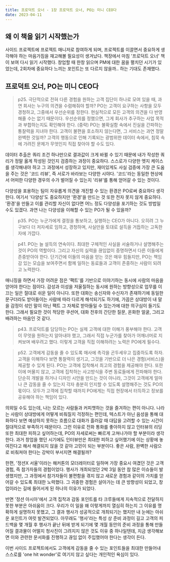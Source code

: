 ```yaml
---
title: 프로덕트 오너 - 1장 프로덕트 오너, PO는 미니 CEO다
date: 2023-04-11
---
```


## 왜 이 책을 읽기 시작했는가

사이드 프로젝트에 프로젝트 매니저로 참여하게 되며, 프로젝트를 이끌면서 중요하게 생각해야 하는 마음가짐을 재고해볼 필요성이 생겨났다.
책장에서 마침 '프로덕트 오너' 책이 보여 다시 읽기 시작했다. 창업할 때 한창 읽으며 PM에 대한 꿈을 펼치던 시기가 있었는데, 2회차에 중요하다 느끼는 포인트는 또 다르지 않을까.. 하는 기대도 존재했다.


## 프로덕트 오너, PO는 미니 CEO다
> p25. 극단적으로 전혀 다른 경험을 원하는 고객 집단이 하나로 모여 있을 때, 과연 회사는 누구의 의견을 수렴해줘야 할까? PO는 고객이 요구하는 사항을 모두 경청하고, 그중에서 우선순위를 정한다. 현실적으로 모든 고객의 의견을 다 반영해줄 수는 없기 때문이다. 우선순위를 정했으면, 그게 회사가 추구하는 사업 목적과 부합하는지도 확인해야 한다. (중략) PO는 불확실함 속에서 진실을 간파하는 통찰력을 지녀야 한다. 고객이 불편을 호소하지 않는다면, 그 서비스는 과연 정말 완벽한 것일까? 고객의 행동으로 인해 기록되는 광범위한 데이터 속에서, 침묵 속에 가려진 문제가 무엇인지 직접 찾아야 할 수도 있다.

데이터 추출은 쿼리 조건 하나만으로 결과값이 크게 바뀔 수 있기 때문에 내가 작성한 쿼리가 정말 옳게 작성된 것인지 검증하는 과정이 중요하다. 스스로가 다양한 엣지 케이스를 생각해내야 하고 그 과정에서 성장하고 있지만, 재미있게도 사실 검증에 가장 큰 도움을 주는 것은 '코드 리뷰', 즉 서로가 바라보는 다양한 시야다. '코드'라는 동일한 현상에서 어떠한 다양한 경우의 수가 벌어질 수 있는지 '리뷰'를 통해 얻어갈 수 있는 것이다.

다양성을 포용하는 팀이 자유롭게 의견을 개진할 수 있는 환경은 PO로써 중요하다 생각한다. 여기서 '다양성'도 중요하지만 '환경'을 만드는 것 또한 전자 못지 않게 중요하다. '환경'을 만들고 이를 관리할 자신이 없다면 어느 정도 다양성을 포기하는 것도 방법일 수도 있겠다. 과연 나는 다양성을 이해할 수 있는 PO가 될 수 있을까?

> p35. PO는 누군가에게 결정을 통보하고, 실행하는 CEO가 아니다. 오히려 그 누구보다 더 저자세로 임하고, 경청하며, 사실만을 토대로 설득을 거듭하는 고독한 자에 가깝다.

> p41. PO는 늘 설득의 연속이다. 최대한 구체적인 사실을 서술하거나 설명해주는 것이 PO의 역할이다. 그리고 자신의 실력을 끊임없이 증명하면서 다른 이들에게 존중받아야 한다. 단기간에 이들의 마음을 얻는 것은 매우 힘들지만, PO는 책임감 있는 모습을 보여주면서 함께 일하는 동료들과 고객이 존중하는 사람이 되려고 노력한다.

매니징을 하면서 가장 어려운 점은 '팩트'를 기반으로 이야기하는 동시에 사람의 마음을 얻어야 한다는 점이다. 감성과 이성을 저울질하는 동시에 원하는 방향성으로 업무를 이끄는 일은 절대로 쉬운 일이 아니다. 또한 대화는 송신자와 수신자가 존재하기에 동일한 문구더라도 받아들이는 사람에 따라 다르게 해석되기도 하기에, 가끔은 상대방이 내 말을 감정이 섞인 말이 아닌 팩트 그 자체로 받아들일 수 있는가에 대한 의구심이 들기도 한다. 그래서 필요한 것이 적당한 쿠션어, 대화 전후의 간단한 질문, 온화한 얼굴, 그리고 배려하는 마음인 것 같다.

> p43. 프로덕트를 담당하는 PO는 실제 고객에 대한 이해가 풍부해야 한다. 고객이 무엇을 원하는지 알아내야 했고, 그래서 직접 누군가를 찾아가 어깨너머로 지켜보며 배우려고 했다. 이렇게 고객을 직접 이해하려는 노력은 PO에게 필수다.

> p52. 고객에게 감동을 줄 수 있도록 매사에 촉각을 곤두세우고 집중하도록 하자. 고객을 이해하다 보면 통찰력이 생기고, 그것을 기반으로 더 나은 경험(서비스)을 제공할 수 있게 된다. PO는 고객에 집착해서 최고의 경험을 제공해야 한다. 또한 이에 머물지 않고, 고객에 집착하는 사고방식을 주변 동료들에게 전파해야 한다. 단순히 개발을 하거나 디자인 시안을 만드는 것이 아니라, 그것이 고객에게 얼마나 큰 감동을 줄 수 있는지 각자 충분히 인지할 수 있도록 설명해주는 것도 PO의 몫이다. 모두가 고객에 집착할 때까지 PO에게는 직접 현장에서 터득하고 정보를 공유해야 하는 책임이 있다.

의외일 수도 있는데, 나는 모르는 사람들과 커피챗하는 것을 즐겨하는 편이 아니다. 나라는 사람이 상대방에게 어떻게 비춰질지 걱정하는 편인데, 텍스트가 아닌 음성을 통해 대화하다 보면 예상하지 못하는 흐름으로 대화가 흘러갈 때 대답을 고려할 수 있는 시간이 절대적으로 부족하기 때문이다. 그런 이유로 전화 통화를 좋아하지 않고 인터뷰의 리딩 또한 최대한 피하고 싶어하는데, PO의 자세로써는 빠르게 고쳐나가야 할 부분이라 생각한다. 과거 창업을 했던 시기에도 인터뷰만은 최대한 피하고 싶어했기에 이는 상황에 놓여진다고 해서 해결되지 않을 것 같아 고민이 되는 부분이다. 좋은 사람, 완벽한 사람으로 비춰져야 한다는 강박이 부서지면 해결될까?

한편, '정션X 서울'이라는 해커톤의 모더레이터로 일하며 가장 중요시 여겼던 것은 고객 경험, 즉 참가자들의 경험이었다. 행사가 개최되었던 2박 3일 동안 참 많은 이슈들이 발생했지만, 그 과정에서 참가자들이 불편함을 겪지 않고 새로운 경험과 같이의 가치를 얻어갈 수 있도록 최대한 노력했다. 그 귀중한 경험은 살아가는 데 큰 방향성이 되었고, 창업이라는 길에 들어서게 된 하나의 이유가 되었다.

반면 '정션 아시아'에서 고객 집착과 감동 포인트를 타 크루들에게 지속적으로 전달하지 못한 부분은 아쉬움이 크다. 우리가 이 일을 왜 이렇게까지 열심히 하는지 그 이유를 명확하게 설명하지 못했고, 그 결과 행사가 성공적으로 개최되기는 했지만 내 눈에는 아쉬운 포인트가 여럿 발견되었다. 아무래도 '행사'라는 특성 상 준비 과정이 길고 고객의 피드백을 몇 개월 후 행사가 끝난 뒤에 받게 되기에 몇 개월 동안의 준비 과정을 통해 만들어질 결과물이 어떨지 청사진이 그려지지 않은 것도 이유 중 하나일텐데, 지금 생각해보면 이와 관련한 문서화를 진행하고 끊임 없이 주입했어야 한다는 생각이 든다.

이번 사이드 프로젝트에서도 고객에게 감동을 줄 수 있는 포인트들을 최대한 만들어내 스스로를 'one hit wonder'로 여기지 않고 싶다는 개인적인 욕심이 있다.